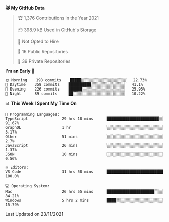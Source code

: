 <!--START_SECTION:waka-->
**🐱 My GitHub Data** 

> 🏆 1,376 Contributions in the Year 2021
 > 
> 📦 398.9 kB Used in GitHub's Storage 
 > 
> 🚫 Not Opted to Hire
 > 
> 📜 16 Public Repositories 
 > 
> 🔑 39 Private Repositories  
 > 
**I'm an Early 🐤** 

```text
🌞 Morning    198 commits    █████░░░░░░░░░░░░░░░░░░░░   22.73% 
🌆 Daytime    358 commits    ██████████░░░░░░░░░░░░░░░   41.1% 
🌃 Evening    226 commits    ██████░░░░░░░░░░░░░░░░░░░   25.95% 
🌙 Night      89 commits     ██░░░░░░░░░░░░░░░░░░░░░░░   10.22%

```


📊 **This Week I Spent My Time On** 

```text
💬 Programming Languages: 
TypeScript               29 hrs 18 mins      ███████████████████████░░   91.67% 
GraphQL                  1 hr                ░░░░░░░░░░░░░░░░░░░░░░░░░   3.17% 
Other                    51 mins             ░░░░░░░░░░░░░░░░░░░░░░░░░   2.7% 
JavaScript               26 mins             ░░░░░░░░░░░░░░░░░░░░░░░░░   1.37% 
JSON                     10 mins             ░░░░░░░░░░░░░░░░░░░░░░░░░   0.56%

🔥 Editors: 
VS Code                  31 hrs 58 mins      █████████████████████████   100.0%

💻 Operating System: 
Mac                      26 hrs 55 mins      █████████████████████░░░░   84.21% 
Windows                  5 hrs 2 mins        ████░░░░░░░░░░░░░░░░░░░░░   15.79%

```


 Last Updated on 23/11/2021
<!--END_SECTION:waka-->

